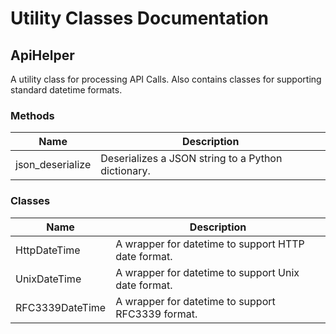 
# Utility Classes Documentation

## ApiHelper

A utility class for processing API Calls. Also contains classes for supporting standard datetime formats.

### Methods

| Name | Description |
|  --- | --- |
| json_deserialize | Deserializes a JSON string to a Python dictionary. |

### Classes

| Name | Description |
|  --- | --- |
| HttpDateTime | A wrapper for datetime to support HTTP date format. |
| UnixDateTime | A wrapper for datetime to support Unix date format. |
| RFC3339DateTime | A wrapper for datetime to support RFC3339 format. |

